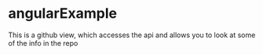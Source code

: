 # angularExample

This is a github view, which accesses the api and allows you to look at some of the info in the repo 